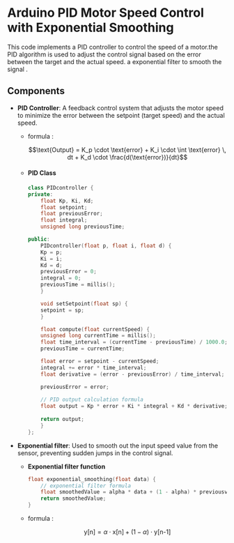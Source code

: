 # Arduino PID Motor Speed Control with Exponential Smoothing

This code implements a PID controller to control the speed of a motor.the PID algorithm is used to adjust the control signal based on the error between the target and the actual speed.
a exponential filter to smooth the signal .

## Components

- **PID Controller**: A feedback control system that adjusts the motor speed to minimize the error between the setpoint (target speed) and the actual speed.

    - formula :
      
        $$\text{Output} = K_p \cdot \text{error} + K_i \cdot \int \text{error} \, dt + K_d \cdot \frac{d(\text{error})}{dt}$$


    - #### PID Class

        ```cpp
        class PIDcontroller {
        private:
            float Kp, Ki, Kd;
            float setpoint;
            float previousError;
            float integral;
            unsigned long previousTime;

        public:
            PIDcontroller(float p, float i, float d) {
            Kp = p;
            Ki = i;
            Kd = d;
            previousError = 0;
            integral = 0;
            previousTime = millis();
            }

            void setSetpoint(float sp) {
            setpoint = sp;
            }

            float compute(float currentSpeed) {
            unsigned long currentTime = millis();
            float time_interval = (currentTime - previousTime) / 1000.0;  // Time in seconds
            previousTime = currentTime;

            float error = setpoint - currentSpeed;
            integral += error * time_interval;
            float derivative = (error - previousError) / time_interval;

            previousError = error;
            
            // PID output calculation formula
            float output = Kp * error + Ki * integral + Kd * derivative;
            
            return output;
            }
        };
        ```


- **Exponential filter**: Used to smooth out the input speed value from the sensor, preventing sudden jumps in the control signal.

    - **Exponential filter function**

        ```cpp
        float exponential_smoothing(float data) {
            // exponential filter formula
            float smoothedValue = alpha * data + (1 - alpha) * previousvalue;
            return smoothedValue;
        }
        ```

    - formula :

        $$\text{y[n]} = \alpha \cdot \text{x[n]} + (1 - \alpha) \cdot \text{y[n-1]}$$
